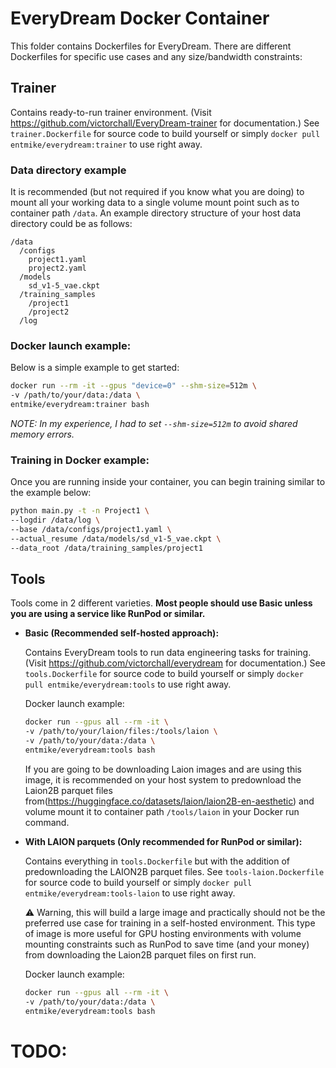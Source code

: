 # EveryDream Docker Container

This folder contains Dockerfiles for EveryDream.  There are different Dockerfiles for specific use cases and any size/bandwidth constraints:

## Trainer
Contains ready-to-run trainer environment.  (Visit https://github.com/victorchall/EveryDream-trainer for documentation.)  See `trainer.Dockerfile` for source code to build yourself or simply `docker pull entmike/everydream:trainer` to use right away.

### Data directory example
It is recommended (but not required if you know what you are doing) to mount all your working data to a single volume mount point such as to container path `/data`.  An example directory structure of your host data directory could be as follows:
```
/data
  /configs
    project1.yaml
    project2.yaml
  /models
    sd_v1-5_vae.ckpt
  /training_samples
    /project1
    /project2
  /log
```

### Docker launch example:
Below is a simple example to get started:
```sh
docker run --rm -it --gpus "device=0" --shm-size=512m \
-v /path/to/your/data:/data \
entmike/everydream:trainer bash
```
*NOTE: In my experience, I had to set `--shm-size=512m` to avoid shared memory errors.*

### Training in Docker example:
Once you are running inside your container, you can begin training similar to the example below:
```sh
python main.py -t -n Project1 \
--logdir /data/log \
--base /data/configs/project1.yaml \
--actual_resume /data/models/sd_v1-5_vae.ckpt \
--data_root /data/training_samples/project1
```

## Tools
Tools come in 2 different varieties.  **Most people should use Basic unless you are using a service like RunPod or similar.**

- **Basic (Recommended self-hosted approach):**

  Contains EveryDream tools to run data engineering tasks for training.  (Visit https://github.com/victorchall/everydream for documentation.)  See `tools.Dockerfile` for source code to build yourself or simply `docker pull entmike/everydream:tools` to use right away.

  Docker launch example:

  ```sh
  docker run --gpus all --rm -it \
  -v /path/to/your/laion/files:/tools/laion \
  -v /path/to/your/data:/data \
  entmike/everydream:tools bash
  ```

  If you are going to be downloading Laion images and are using this image, it is recommended on your host system to predownload the Laion2B parquet files from(https://huggingface.co/datasets/laion/laion2B-en-aesthetic) and volume mount it to container path `/tools/laion` in your Docker run command.

- **With LAION parquets (Only recommended for RunPod or similar):**

  Contains everything in `tools.Dockerfile` but with the addition of predownloading the LAION2B parquet files.  See `tools-laion.Dockerfile` for source code to build yourself or simply `docker pull entmike/everydream:tools-laion` to use right away.

  ⚠️ Warning, this will build a large image and practically should not be the preferred use case for training in a self-hosted environment.  This type of image is more useful for GPU hosting environments with volume mounting constraints such as RunPod to save time (and your money) from downloading the Laion2B parquet files on first run.

  Docker launch example:

  ```sh
  docker run --gpus all --rm -it \
  -v /path/to/your/data:/data \
  entmike/everydream:tools bash
  ```

# TODO: